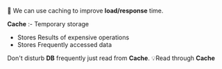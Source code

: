📌 We can use caching to improve **load/response** time.

**Cache** :- Temporary storage
- Stores Results of expensive operations
- Stores Frequently accessed data

Don't disturb **DB** frequently just read from **Cache**.
 💡Read through **Cache**
